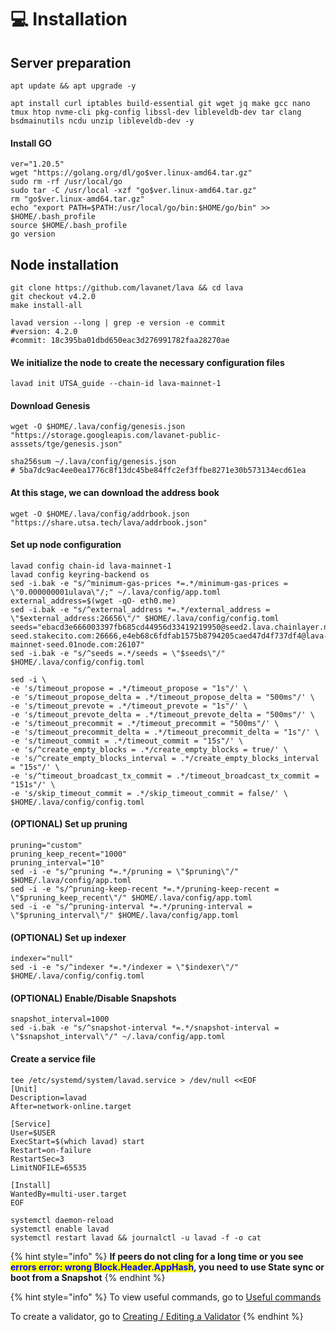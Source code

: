 # 💻 Installation

## Server preparation

```shell
apt update && apt upgrade -y
```

```shell
apt install curl iptables build-essential git wget jq make gcc nano tmux htop nvme-cli pkg-config libssl-dev libleveldb-dev tar clang bsdmainutils ncdu unzip libleveldb-dev -y
```

#### Install GO

```shell
ver="1.20.5"
wget "https://golang.org/dl/go$ver.linux-amd64.tar.gz"
sudo rm -rf /usr/local/go
sudo tar -C /usr/local -xzf "go$ver.linux-amd64.tar.gz"
rm "go$ver.linux-amd64.tar.gz"
echo "export PATH=$PATH:/usr/local/go/bin:$HOME/go/bin" >> $HOME/.bash_profile
source $HOME/.bash_profile
go version
```

## Node installation



```shell
git clone https://github.com/lavanet/lava && cd lava
git checkout v4.2.0
make install-all

lavad version --long | grep -e version -e commit
#version: 4.2.0
#commit: 18c395ba01dbd650eac3d276991782faa28270ae
```

#### We initialize the node to create the necessary configuration files

```shell
lavad init UTSA_guide --chain-id lava-mainnet-1
```

#### Download Genesis

```shell
wget -O $HOME/.lava/config/genesis.json "https://storage.googleapis.com/lavanet-public-asssets/tge/genesis.json"

sha256sum ~/.lava/config/genesis.json
# 5ba7dc9ac4ee0ea1776c8f13dc45be84ffc2ef3ffbe8271e30b573134ecd61ea
```

#### At this stage, we can download the address book

```shell
wget -O $HOME/.lava/config/addrbook.json "https://share.utsa.tech/lava/addrbook.json"
```

#### Set up node configuration

```shell
lavad config chain-id lava-mainnet-1
lavad config keyring-backend os
sed -i.bak -e "s/^minimum-gas-prices *=.*/minimum-gas-prices = \"0.000000001ulava\"/;" ~/.lava/config/app.toml
external_address=$(wget -qO- eth0.me)
sed -i.bak -e "s/^external_address *=.*/external_address = \"$external_address:26656\"/" $HOME/.lava/config/config.toml
seeds="ebacd3e666003397fb685cd44956d33419219950@seed2.lava.chainlayer.net:26656,f1caeaacfac32e4dd00916e8d912e1d834e94eb3@lava-seed.stakecito.com:26666,e4eb68c6fdfab1575b8794205caed47d4f737df4@lava-mainnet-seed.01node.com:26107"
sed -i.bak -e "s/^seeds =.*/seeds = \"$seeds\"/" $HOME/.lava/config/config.toml

sed -i \
-e 's/timeout_propose = .*/timeout_propose = "1s"/' \
-e 's/timeout_propose_delta = .*/timeout_propose_delta = "500ms"/' \
-e 's/timeout_prevote = .*/timeout_prevote = "1s"/' \
-e 's/timeout_prevote_delta = .*/timeout_prevote_delta = "500ms"/' \
-e 's/timeout_precommit = .*/timeout_precommit = "500ms"/' \
-e 's/timeout_precommit_delta = .*/timeout_precommit_delta = "1s"/' \
-e 's/timeout_commit = .*/timeout_commit = "15s"/' \
-e 's/^create_empty_blocks = .*/create_empty_blocks = true/' \
-e 's/^create_empty_blocks_interval = .*/create_empty_blocks_interval = "15s"/' \
-e 's/^timeout_broadcast_tx_commit = .*/timeout_broadcast_tx_commit = "151s"/' \
-e 's/skip_timeout_commit = .*/skip_timeout_commit = false/' \
$HOME/.lava/config/config.toml
```

#### (OPTIONAL) Set up pruning

```shell
pruning="custom"
pruning_keep_recent="1000"
pruning_interval="10"
sed -i -e "s/^pruning *=.*/pruning = \"$pruning\"/" $HOME/.lava/config/app.toml
sed -i -e "s/^pruning-keep-recent *=.*/pruning-keep-recent = \"$pruning_keep_recent\"/" $HOME/.lava/config/app.toml
sed -i -e "s/^pruning-interval *=.*/pruning-interval = \"$pruning_interval\"/" $HOME/.lava/config/app.toml
```

#### (OPTIONAL) Set up indexer

```shell
indexer="null"
sed -i -e "s/^indexer *=.*/indexer = \"$indexer\"/" $HOME/.lava/config/config.toml
```

#### (OPTIONAL) Enable/Disable Snapshots

```shell
snapshot_interval=1000
sed -i.bak -e "s/^snapshot-interval *=.*/snapshot-interval = \"$snapshot_interval\"/" ~/.lava/config/app.toml
```

#### Create a service file

```shell
tee /etc/systemd/system/lavad.service > /dev/null <<EOF
[Unit]
Description=lavad
After=network-online.target

[Service]
User=$USER
ExecStart=$(which lavad) start
Restart=on-failure
RestartSec=3
LimitNOFILE=65535

[Install]
WantedBy=multi-user.target
EOF
```

```shell
systemctl daemon-reload
systemctl enable lavad
systemctl restart lavad && journalctl -u lavad -f -o cat
```

{% hint style="info" %}
**If peers do not cling for a long time or you see&#x20;**<mark style="color:blue;">**errors error: wrong Block.Header.AppHash**</mark>**, you need to use State sync or boot from a Snapshot**
{% endhint %}

{% hint style="info" %}
To view useful commands, go to [Useful commands](https://utsa.gitbook.io/services/cosmos-wiki/useful-commands)

To create a validator, go to [Creating / Editing a Validator](https://utsa.gitbook.io/services/cosmos-wiki/creating-editing-a-validator)
{% endhint %}

